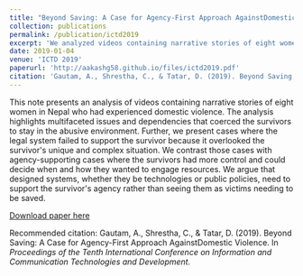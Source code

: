 ```yaml
---
title: "Beyond Saving: A Case for Agency-First Approach AgainstDomestic Violence"
collection: publications
permalink: /publication/ictd2019
excerpt: 'We analyzed videos containing narrative stories of eight women in Nepal who had experienced domestic violence. We argue that designed systems, whether they be technologies or public policies, need to support the survivor's agency rather than seeing them as victims needing to be saved.'
date: 2019-01-04
venue: 'ICTD 2019'
paperurl: 'http://aakashg58.github.io/files/ictd2019.pdf'
citation: 'Gautam, A., Shrestha, C., & Tatar, D. (2019). Beyond Saving: A Case for Agency-First Approach AgainstDomestic Violence. In <i>Proceedings of the Tenth International Conference on Information and Communication Technologies and Development.</i>'
---
```

This note presents an analysis of videos containing narrative stories of eight women in Nepal who had experienced domestic violence. The analysis highlights multifaceted issues and dependencies that coerced the survivors to stay in the abusive environment. Further, we present cases where the legal system failed to support the survivor because it overlooked the survivor's unique and complex situation. We contrast those cases with agency-supporting cases where the survivors had more control and could decide when and how they wanted to engage resources. We argue that designed systems, whether they be technologies or public policies, need to support the survivor's agency rather than seeing them as victims needing to be saved.

[Download paper here](http://aakashg58.github.io/files/ictd2019.pdf)

Recommended citation: Gautam, A., Shrestha, C., & Tatar, D. (2019). Beyond Saving: A Case for Agency-First Approach AgainstDomestic Violence. In <i>Proceedings of the Tenth International Conference on Information and Communication Technologies and Development.</i>
